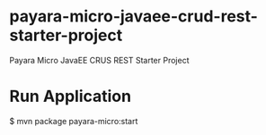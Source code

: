 # payara-micro-javaee-crud-rest-starter-project
Payara Micro JavaEE CRUS REST Starter Project

# Run Application
$ mvn package payara-micro:start

